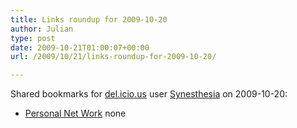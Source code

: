 ```yaml
---
title: Links roundup for 2009-10-20
author: Julian
type: post
date: 2009-10-21T01:00:07+00:00
url: /2009/10/21/links-roundup-for-2009-10-20/

---
```

Shared bookmarks for [del.icio.us][1] user [Synesthesia][2] on 2009-10-20:

  * [Personal Net Work][3] 
    none</li> </ul>

 [1]: https://del.icio.us/
 [2]: https://del.icio.us/synesthesia
 [3]: https://www.theappgap.com/personal-net-work.html